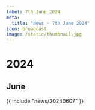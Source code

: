 ```yaml
---
label: 7th June 2024
meta:
  title: "News - 7th June 2024"
icon: broadcast
image: /static/thumbnail.jpg
---
```


# 2024
## June

{{ include "news/20240607" }}